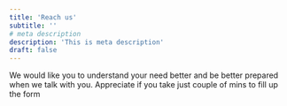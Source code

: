 ```yaml
---
title: 'Reach us'
subtitle: ''
# meta description
description: 'This is meta description'
draft: false
---
```


We would like you to understand your need better and be better prepared when we talk with you. Appreciate if you take just couple of mins to fill up the form
